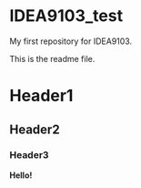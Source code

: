 # IDEA9103_test
My first repository for IDEA9103.

This is the readme file.


# Header1

## Header2

### Header3


**Hello!**
